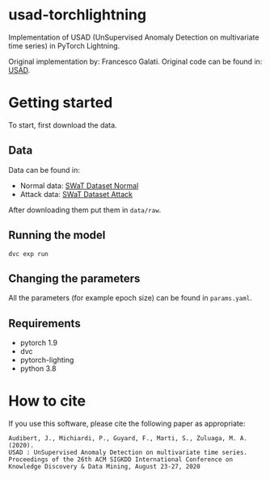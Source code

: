 # usad-torchlightning
Implementation of USAD (UnSupervised Anomaly Detection on multivariate time 
series) in PyTorch Lightning.  

Original implementation by: Francesco Galati.
Original code can be found in: [USAD](https://github.com/manigalati/usad).

# Getting started
To start, first download the data.
## Data
Data can be found in:
- Normal data: [SWaT Dataset Normal](https://drive.google.com/open?id=1rVJ5ry5GG-ZZi5yI4x9lICB8VhErXwCw)
- Attack data: [SWaT Dataset Attack](https://drive.google.com/open?id=1iDYc0OEmidN712fquOBRFjln90SbpaE7)

After downloading them put them in `data/raw`.

## Running the model
```commandline
dvc exp run
```

## Changing the parameters
All the parameters (for example epoch size) can be found in `params.yaml`.

## Requirements
- pytorch 1.9
- dvc
- pytorch-lighting
- python 3.8

# How to cite
If you use this software, please cite the following paper as appropriate:
```
Audibert, J., Michiardi, P., Guyard, F., Marti, S., Zuluaga, M. A. (2020).
USAD : UnSupervised Anomaly Detection on multivariate time series.
Proceedings of the 26th ACM SIGKDD International Conference on Knowledge Discovery & Data Mining, August 23-27, 2020
```